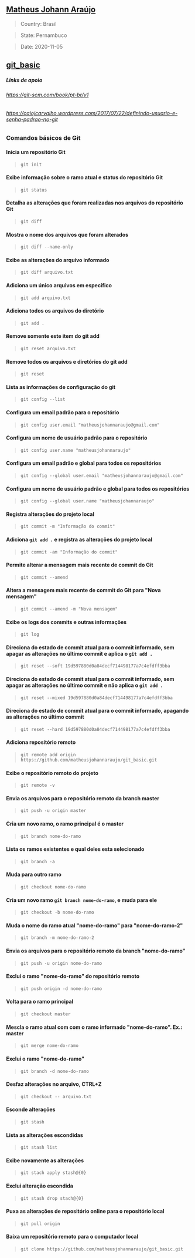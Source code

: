 ## <a href="https://matheusjohannaraujo.herokuapp.com">Matheus Johann Araújo</a>

> Country: Brasil

> State: Pernambuco

> Date: 2020-11-05

## <a href="https://github.com/matheusjohannaraujo/git_basic/">git_basic</a>

##### Links de apoio
###### https://git-scm.com/book/pt-br/v1
###### https://caiojcarvalho.wordpress.com/2017/07/22/definindo-usuario-e-senha-padrao-no-git

### Comandos básicos de Git

#### Inicia um repositório Git
> ```git init```

#### Exibe informação sobre o ramo atual e status do repositório Git
> ```git status```
	
#### Detalha as alterações que foram realizadas nos arquivos do repositório Git
> ```git diff```
	
#### Mostra o nome dos arquivos que foram alterados
> ```git diff --name-only```

#### Exibe as alterações do arquivo informado
> ```git diff arquivo.txt```	

#### Adiciona um único arquivos em específico
> ```git add arquivo.txt```

#### Adiciona todos os arquivos do diretório
> ```git add .```

#### Remove somente este item do git add
> ```git reset arquivo.txt```

#### Remove todos os arquivos e diretórios do git add
> ```git reset```

#### Lista as informações de configuração do git
> ```git config --list```
	
#### Configura um email padrão para o repositório
> ```git config user.email "matheusjohannaraujo@gmail.com"```

#### Configura um nome de usuário padrão para o repositório
> ```git config user.name "matheusjohannaraujo"```

#### Configura um email padrão e global para todos os repositórios
> ```git config --global user.email "matheusjohannaraujo@gmail.com"```

#### Configura um nome de usuário padrão e global para todos os repositórios
> ```git config --global user.name "matheusjohannaraujo"```

#### Registra alterações do projeto local
> ```git commit -m "Informação do commit"```

#### Adiciona `git add .` e registra as alterações do projeto local
> ```git commit -am "Informação do commit"```

#### Permite alterar a mensagem mais recente de commit do Git
> ```git commit --amend```

#### Altera a mensagem mais recente de commit do Git para "Nova mensagem"
> ```git commit --amend -m "Nova mensagem"```

#### Exibe os logs dos commits e outras informações
> ```git log```

#### Direciona do estado de commit atual para o commit informado, sem apagar as alterações no último commit e aplica o `git add .`

> ```git reset --soft 19d597880d0a84decf714498177a7c4efdff3bba```

#### Direciona do estado de commit atual para o commit informado, sem apagar as alterações no último commit e não aplica o `git add .`

> ```git reset --mixed 19d597880d0a84decf714498177a7c4efdff3bba```

#### Direciona do estado de commit atual para o commit informado, apagando as alterações no último commit

> ```git reset --hard 19d597880d0a84decf714498177a7c4efdff3bba```

#### Adiciona repositório remoto
> ```git remote add origin https://github.com/matheusjohannaraujo/git_basic.git```

#### Exibe o repositório remoto do projeto
> ```git remote -v```
	
#### Envia os arquivos para o repositório remoto da branch master
> ```git push -u origin master```
	
#### Cria um novo ramo, o ramo principal é o master
> ```git branch nome-do-ramo```

#### Lista os ramos existentes e qual deles esta selecionado
> ```git branch -a```

#### Muda para outro ramo
> ```git checkout nome-do-ramo```

#### Cria um novo ramo `git branch nome-do-ramo`, e muda para ele
> ```git checkout -b nome-do-ramo```

#### Muda o nome do ramo atual "nome-do-ramo" para "nome-do-ramo-2"
> ```git branch -m nome-do-ramo-2```

#### Envia os arquivos para o repositório remoto da branch "nome-do-ramo"
> ```git push -u origin nome-do-ramo```

#### Exclui o ramo "nome-do-ramo" do repositório remoto
> ```git push origin -d nome-do-ramo```

#### Volta para o ramo principal
> ```git checkout master```
	
#### Mescla o ramo atual com com o ramo informado "nome-do-ramo". Ex.: master
> ```git merge nome-do-ramo```
	
#### Exclui o ramo "nome-do-ramo"
> ```git branch -d nome-do-ramo```
	
#### Desfaz alterações no arquivo, CTRL+Z
> ```git checkout -- arquivo.txt```
	
#### Esconde alterações
> ```git stash```
	
#### Lista as alterações escondidas
> ```git stash list```
	
#### Exibe novamente as alterações
> ```git stach apply stash@{0}```
	
#### Exclui alteração escondida
> ```git stash drop stach@{0}```
	
#### Puxa as alterações de repositório online para o repositório local
> ```git pull origin```
	
#### Baixa um repositório remoto para o computador local
> ```git clone https://github.com/matheusjohannaraujo/git_basic.git```
